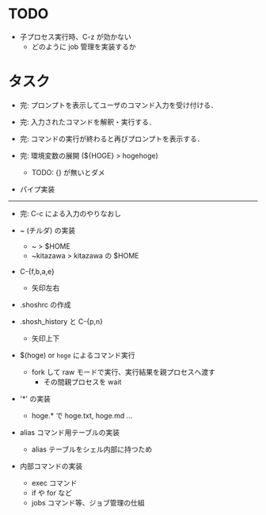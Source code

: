 # TODO

- 子プロセス実行時、C-z が効かない
  - どのように job 管理を実装するか

# タスク

- 完: プロンプトを表示してユーザのコマンド入力を受け付ける．

- 完: 入力されたコマンドを解釈・実行する．

- 完: コマンドの実行が終わると再びプロンプトを表示する．

- 完: 環境変数の展開 (${HOGE} > hogehoge)
    - TODO: {} が無いとダメ

- パイプ実装

---

- 完: C-c による入力のやりなおし

- ~ (チルダ) の実装
  - ~ > $HOME
  - ~kitazawa > kitazawa の $HOME

- C-{f,b,a,e}
  - 矢印左右

- .shoshrc の作成

- .shosh_history と C-{p,n}
  -  矢印上下

- $(hoge) or `hoge` によるコマンド実行
    - fork して raw モードで実行、実行結果を親プロセスへ渡す
      - その間親プロセスを wait

- '*' の実装
  - hoge.* で hoge.txt, hoge.md ...

- alias コマンド用テーブルの実装
  - alias テーブルをシェル内部に持つため

- 内部コマンドの実装
  - exec コマンド
  - if や for など
  - jobs コマンド等、ジョブ管理の仕組
